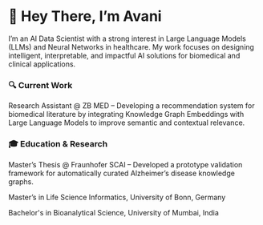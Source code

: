 # 👋 Hey There, I’m Avani 

I’m an AI Data Scientist with a strong interest in Large Language Models (LLMs) and Neural Networks in healthcare.
My work focuses on designing intelligent, interpretable, and impactful AI solutions for biomedical and clinical applications.

### 🔍 Current Work
Research Assistant @ ZB MED – Developing a recommendation system for biomedical literature by integrating Knowledge Graph Embeddings with Large Language Models to improve semantic and contextual relevance.

### 🎓 Education & Research
Master’s Thesis @ Fraunhofer SCAI – Developed a prototype validation framework for automatically curated Alzheimer’s disease knowledge graphs.

Master’s in Life Science Informatics, University of Bonn, Germany

Bachelor's in Bioanalytical Science, University of Mumbai, India


<!--
**avanibhat/avanibhat** is a ✨ _special_ ✨ repository because its `README.md` (this file) appears on your GitHub profile.

Here are some ideas to get you started:

- 🔭 I’m currently working on ...
- 🌱 I’m currently learning ...
- 👯 I’m looking to collaborate on ...
- 🤔 I’m looking for help with ...
- 💬 Ask me about ...
- 📫 How to reach me: ...
- 😄 Pronouns: ...
- ⚡ Fun fact: ...
-->
